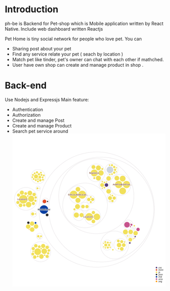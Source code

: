# Introduction
ph-be is Backend for Pet-shop which is Mobile application written by React Native.
Include web dashboard written Reactjs

Pet Home is tiny social network for people who love pet. You can
- Sharing post about your pet
- Find any service relate your pet ( seach by location )
- Match pet like tinder, pet's owner can chat with each other if mathched.
- User have own shop can create and manage product in shop .

# Back-end
Use Nodejs and Expressjs
Main feature:
- Authentication
- Authorization
- Create and manage Post
- Create and manage Product
- Search pet service around
![Visualization of the codebase](./diagram.svg)